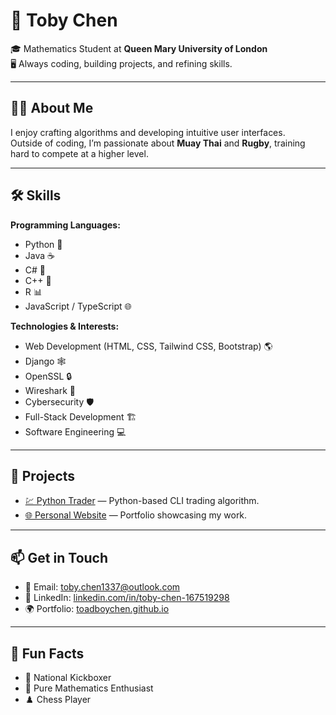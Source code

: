 # 🚀 Toby Chen

🎓 Mathematics Student at **Queen Mary University of London**  
🖥️ Always coding, building projects, and refining skills.

---

## 👨‍💻 About Me

I enjoy crafting algorithms and developing intuitive user interfaces.  
Outside of coding, I’m passionate about **Muay Thai** and **Rugby**, training hard to compete at a higher level.  

---

## 🛠️ Skills

**Programming Languages:**  
- Python 🐍
- Java ☕
- C# 🎯
- C++ 🚀
- R 📊
- JavaScript / TypeScript 🌐

**Technologies & Interests:**  
- Web Development (HTML, CSS, Tailwind CSS, Bootstrap) 🌎
- Django 🕸️
- OpenSSL 🔒
- Wireshark 🧩
- Cybersecurity 🛡️
- Full-Stack Development 🏗️
- Software Engineering 💻

---

## 📂 Projects

- [💹 Python Trader](https://github.com/ToadBoyChen/Trader) — Python-based CLI trading algorithm.
- [🌐 Personal Website](https://github.com/ToadBoyChen/ToadBoyChen.github.io) — Portfolio showcasing my work.

---

## 📫 Get in Touch

- 📧 Email: [toby.chen1337@outlook.com](mailto:toby.chen1337@outlook.com)  
- 🔗 LinkedIn: [linkedin.com/in/toby-chen-167519298](https://www.linkedin.com/in/toby-chen-167519298/)  
- 🌍 Portfolio: [toadboychen.github.io](https://toadboychen.github.io)

---

## 🎯 Fun Facts

- 🥊 National Kickboxer
- 🧮 Pure Mathematics Enthusiast
- ♟️ Chess Player
